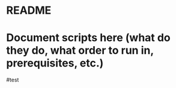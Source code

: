 # README

# Document scripts here (what do they do, what order to run in, prerequisites, etc.)

#test
